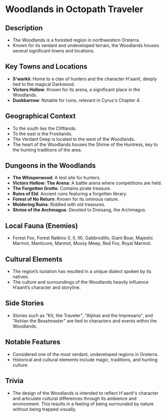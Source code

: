 # Woodlands in Octopath Traveler

## Description
- The Woodlands is a forested region in northwestern Orsterra.
- Known for its verdant and undeveloped terrain, the Woodlands houses several significant towns and locations.

## Key Towns and Locations
- **S'warkii**: Home to a clan of hunters and the character H'aanit, deeply tied to the magical Darkwood.
- **Victors Hollow**: Known for its arena, a significant place in the Woodlands.
- **Duskbarrow**: Notable for ruins, relevant in Cyrus's Chapter 4.

## Geographical Context
- To the south lies the Cliftlands.
- To the east is the Frostlands.
- The Verdant Deep is located to the west of the Woodlands.
- The heart of the Woodlands houses the Shrine of the Huntress, key to the hunting traditions of the area.

## Dungeons in the Woodlands
- **The Whisperwood**: A test site for hunters.
- **Victors Hollow: The Arena**: A battle arena where competitions are held.
- **The Forgotten Grotto**: Contains pirate treasure.
- **Ruins of Eld**: Ancient ruins featuring a forgotten library.
- **Forest of No Return**: Known for its ominous nature.
- **Moldering Ruins**: Riddled with old treasures.
- **Shrine of the Archmagus**: Devoted to Dreisang, the Archmagus.

## Local Fauna (Enemies)
- Forest Fox, Forest Ratkins (I, II, III), Gabbrodillo, Giant Boar, Majestic Marmot, Manticore, Marmot, Mossy Meep, Red Fox, Royal Marmot.

## Cultural Elements
- The region’s isolation has resulted in a unique dialect spoken by its natives.
- The culture and surroundings of the Woodlands heavily influence H’aanit’s character and storyline.

## Side Stories
- Stories such as "Kit, the Traveler", "Alphas and the Impresario", and "Ashlan the Beastmaster" are tied to characters and events within the Woodlands.

## Notable Features
- Considered one of the most verdant, undeveloped regions in Orsterra.
- Historical and cultural elements include magic, traditions, and hunting culture. 

## Trivia
- The design of the Woodlands is intended to reflect H'aanit's character and articulate cultural differences through its ambience and environment. This results in a feeling of being surrounded by nature without being trapped visually.